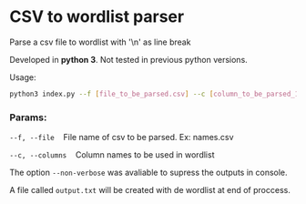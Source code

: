 # CSV to wordlist parser

Parse a csv file to wordlist with '\n' as line break

Developed in **python 3**. Not tested in previous python versions.

Usage:
```bash
python3 index.py --f [file_to_be_parsed.csv] --c [column_to_be_parsed_1], [column_to_be_parsed_2],[...] 
```

### Params:
```--f, --file``` &nbsp; &nbsp;File name of csv to be parsed. Ex: names.csv

```--c, --columns``` &nbsp;&nbsp; Column names to be used in wordlist


The option ```--non-verbose```  was avaliable to supress the outputs in console.

A file called ```output.txt``` will be created with de wordlist at end of proccess.